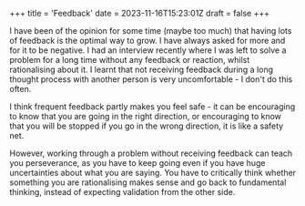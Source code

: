 +++
title = 'Feedback'
date = 2023-11-16T15:23:01Z
draft = false
+++

I have been of the opinion for some time (maybe too much) that having lots of feedback is the optimal way to grow. I have always asked for more and for it to be negative. I had an interview recently where I was left to solve a problem for a long time without any feedback or reaction, whilst rationalising about it. I learnt that not receiving feedback during a long thought process with another person is very uncomfortable - I don't do this often. 

I think frequent feedback partly makes you feel safe - it can be encouraging to know that you are going in the right direction, or encouraging to know that you will be stopped if you go in the wrong direction, it is like a safety net. 

However, working through a problem without receiving feedback can teach you perseverance, as you have to keep going even if you have huge uncertainties about what you are saying. You have to critically think whether something you are rationalising makes sense and go back to fundamental thinking, instead of expecting validation from the other side.